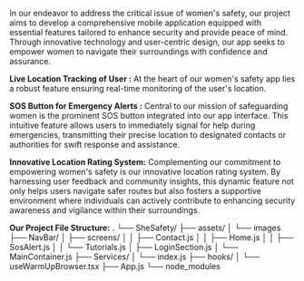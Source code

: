 In our endeavor to address the critical issue of women's safety, our project aims to develop a comprehensive mobile application equipped with essential features tailored to enhance security and provide peace of mind. Through innovative technology and user-centric design, our app seeks to empower women to navigate their surroundings with confidence and assurance.

****Live Location Tracking of User** :**  At the heart of our women's safety app lies a robust feature ensuring real-time monitoring of the user's location.

****SOS Button for Emergency Alerts** :** Central to our mission of safeguarding women is the prominent SOS button integrated into our app interface. This intuitive feature allows users to immediately signal for help during emergencies, transmitting their precise location to designated contacts or authorities for swift response and assistance.

****Innovative Location Rating System**:** Complementing our commitment to empowering women's safety is our innovative location rating system. By harnessing user feedback and community insights, this dynamic feature not only helps users navigate safer routes but also fosters a supportive environment where individuals can actively contribute to enhancing security awareness and vigilance within their surroundings.

**Our Project File Structure:**
.
└── SheSafety/
    ├── assets/
    │   └── images
    ├── NavBar/
    │   ├── screens/
    │   │   ├── Contact.js
    │   │   ├── Home.js
    │   │   ├── SosAlert.js
    │   │   └── Tutorials.js
    │   ├── LoginSection.js
    │   └── MainContainer.js
    ├── Services/
    │   └── index.js
    ├── hooks/
    │   └── useWarmUpBrowser.tsx
    ├── App.js
    └── node_modules
